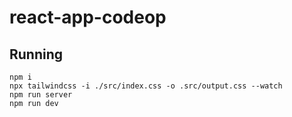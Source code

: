 # react-app-codeop

## Running

```
npm i
npx tailwindcss -i ./src/index.css -o .src/output.css --watch
npm run server
npm run dev
```

